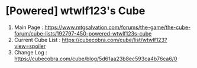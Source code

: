 # [Powered] wtwlf123's Cube

1. Main Page : https://www.mtgsalvation.com/forums/the-game/the-cube-forum/cube-lists/192797-450-powered-wtwlf123s-cube
2. Current Cube List : https://cubecobra.com/cube/list/wtwlf123?view=spoiler
3. Change Log : https://cubecobra.com/cube/blog/5d61aa23b8ec593ca4b76ca6/0